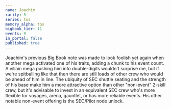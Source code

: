 ```yaml
---
name: Joachim
rarity: 5
series: tos
memory_alpha: tos
bigbook_tier: 11
events: 9
in_portal: false
published: true
---
```


Joachim's previous Big Book note was made to look foolish yet again when another mega activated one of his traits, adding a chunk to his event count. A villain mega pushing him into double-digits wouldn't surprise me, but if we're spitballing like that then there are still loads of other crew who would be ahead of him in line. The ubiquity of SEC shuttle seating and the strength of his base make him a more attractive option than other "non-event" 2-skill crew, but it's advisable to invest in an equivalent SEC crew who's more flexible for voyages, arena, gauntlet, or has more reliable events. His other notable non-event offering is the SEC/Pilot node unlock.
